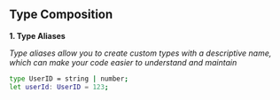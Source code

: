## Type Composition

**1. Type Aliases**

*Type aliases allow you to create custom types with a descriptive name, which can make your code easier to understand and maintain*

```bash
type UserID = string | number;
let userId: UserID = 123;
```
